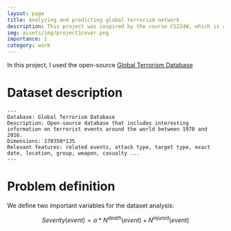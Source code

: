 ```yaml
---
layout: page
title: Analyzing and predicting global terrorism network
description: This project was inspired by the course CS224W, which is a simple application of graph networks.
img: assets/img/project1cover.png
importance: 1
category: work
---
```


In this project, I used the open-source <a href="https://ccjs.umd.edu/sites/ccjs.umd.edu/files/pubs/FTPV_A_224594.pdf"> Global Terrorism Database</a>


<h1>Dataset description</h1>

    ---
    Database: Global Terrorism Database
    Description: Open-source database that includes interesting information on terrorist events around the world between 1970 and 2016.
    Dimensions: 170350*135
    Relevant features: related events, attack type, target type, exact date, location, group, weapon, casualty ...
    ---

<h1>Problem definition</h1>

We define two important variables for the dataset analysis:

$$
Severity(event) = \alpha*N^{death}(event) + N^{injured}(event)
$$
